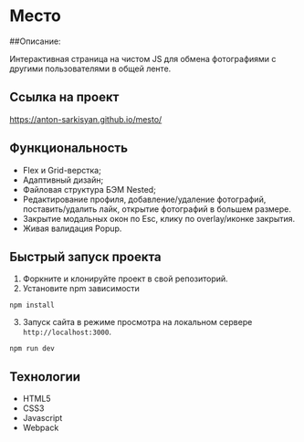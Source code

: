 # Место

##Описание:

Интерактивная страница на чистом JS для обмена фотографиями с другими пользователями в общей ленте.

## Ссылка на проект
https://anton-sarkisyan.github.io/mesto/

## Функциональность
* Flex и Grid-верстка;
* Адаптивный дизайн;
* Файловая структура БЭМ Nested;
* Редактирование профиля, добавление/удаление фотографий, поставить/удалить лайк, открытие фотографий в большем размере.
* Закрытие модальных окон по Esc, клику по overlay/иконке закрытия.
* Живая валидация Popup. 

## Быстрый запуск проекта
1. Форкните и клонируйте проект в свой репозиторий.
2. Установите npm зависимости 
```
npm install
```
3. Запуск сайта в режиме просмотра на локальном сервере `http://localhost:3000`.
```
npm run dev
```

## Технологии

* HTML5 
* CSS3
* Javascript
* Webpack

